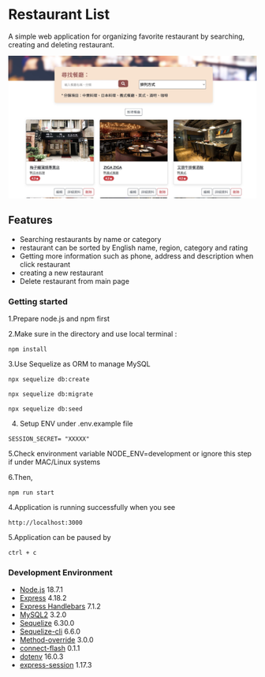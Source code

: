 # Restaurant List
A simple web application for organizing favorite restaurant by searching, creating and deleting restaurant.

![listening page](./Image/restaurants.jpg)

## Features
- Searching restaurants by name or category
- restaurant can be sorted by English name, region, category and rating
- Getting more information such as phone, address and description when click restaurant
- creating a new restaurant
- Delete restaurant from main page

### Getting started

1.Prepare node.js and npm first

2.Make sure in the directory and use local terminal :

```
npm install
```

3.Use Sequelize as ORM to manage MySQL 

```
npx sequelize db:create
```
```
npx sequelize db:migrate
```
```
npx sequelize db:seed
```

4. Setup ENV under .env.example file

```
SESSION_SECRET= "XXXXX"
```
5.Check environment variable NODE_ENV=development or ignore this step if under MAC/Linux systems

6.Then,

```
npm run start
```

4.Application is running successfully when you see

```
http://localhost:3000
```

5.Application can be paused by

```
ctrl + c
```

### Development Environment

- [Node.js](https://github.com/nvm-sh/nvm) 18.7.1
- [Express](https://www.npmjs.com/package/express) 4.18.2
- [Express Handlebars](https://github.com/express-handlebars/express-handlebars) 7.1.2
- [MySQL2](https://www.npmjs.com/package/mysql2) 3.2.0
- [Sequelize](https://www.npmjs.com/package/sequelize) 6.30.0
- [Sequelize-cli](https://www.npmjs.com/package/sequelize-cli) 6.6.0
- [Method-override](https://www.npmjs.com/package/method-override) 3.0.0
- [connect-flash](https://www.npmjs.com/package/connect-flash) 0.1.1
- [dotenv](https://www.npmjs.com/package/dotenv) 16.0.3
- [express-session](https://www.npmjs.com/package/express-session) 1.17.3
  